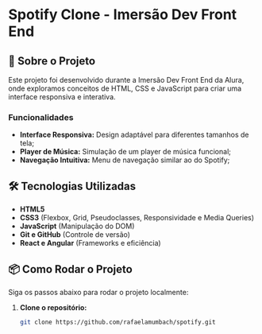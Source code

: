 # Spotify Clone - Imersão Dev Front End

## 🚀 Sobre o Projeto

Este projeto foi desenvolvido durante a Imersão Dev Front End da Alura, onde exploramos conceitos de HTML, CSS e JavaScript para criar uma interface responsiva e interativa.

### Funcionalidades

- **Interface Responsiva:** Design adaptável para diferentes tamanhos de tela;
- **Player de Música:** Simulação de um player de música funcional;
- **Navegação Intuitiva:** Menu de navegação similar ao do Spotify;

## 🛠️ Tecnologias Utilizadas

- **HTML5**
- **CSS3** (Flexbox, Grid, Pseudoclasses, Responsividade e Media Queries)
- **JavaScript** (Manipulação do DOM)
- **Git e GitHub** (Controle de versão)
- **React e Angular** (Frameworks e eficiência)

## 📦 Como Rodar o Projeto

Siga os passos abaixo para rodar o projeto localmente:

1. **Clone o repositório:**

   ```bash
   git clone https://github.com/rafaelamumbach/spotify.git
